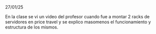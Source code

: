 27/01/25

En la clase se vi un video del profesor cuando fue a montar 2 racks de servidores en price travel y se explico masomenos el funcionamiento y estructura de los mismos.
